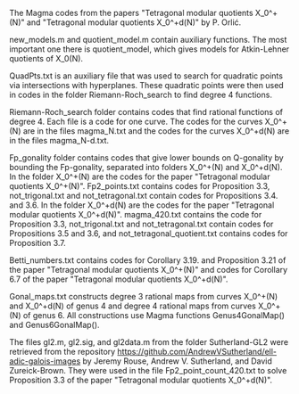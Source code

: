 The Magma codes from the papers "Tetragonal modular quotients X_0^+(N)" and "Tetragonal modular quotients X_0^+d(N)" by P. Orlić.

new_models.m and quotient_model.m contain auxiliary functions. The most important one there is quotient_model, which gives models for Atkin-Lehner quotients of X_0(N).

QuadPts.txt is an auxiliary file that was used to search for quadratic points via intersections with hyperplanes. These quadratic points were then used in codes in the folder Riemann-Roch_search to find degree 4 functions.

Riemann-Roch_search folder contains codes that find rational functions of degree 4. Each file is a code for one curve. The codes for the curves X_0^+(N) are in the files magma_N.txt and the codes for the curves X_0^+d(N) are in the files magma_N-d.txt.

Fp_gonality folder contains codes that give lower bounds on Q-gonality by bounding the Fp-gonality, separated into folders X_0^+(N) and X_0^+d(N).
In the folder X_0^+(N) are the codes for the paper "Tetragonal modular quotients X_0^+(N)". Fp2_points.txt contains codes for Proposition 3.3, not_trigonal.txt and not_tetragonal.txt contain codes for Propositions 3.4. and 3.6.
In the folder X_0^+d(N) are the codes for the paper "Tetragonal modular quotients X_0^+d(N)". magma_420.txt contains the code for Proposition 3.3, not_trigonal.txt and not_tetragonal.txt contain codes for Propositions 3.5 and 3.6, and not_tetragonal_quotient.txt contains codes for Proposition 3.7.

Betti_numbers.txt contains codes for Corollary 3.19. and Proposition 3.21 of the paper "Tetragonal modular quotients X_0^+(N)" and codes for Corollary 6.7 of the paper "Tetragonal modular quotients X_0^+d(N)".

Gonal_maps.txt constructs degree 3 rational maps from curves X_0^+(N) and X_0^+d(N) of genus 4 and degree 4 rational maps from curves X_0^+(N) of genus 6. All constructions use Magma functions Genus4GonalMap() and Genus6GonalMap().

The files gl2.m, gl2.sig, and gl2data.m from the folder Sutherland-GL2 were retrieved from the repository https://github.com/AndrewVSutherland/ell-adic-galois-images by Jeremy Rouse, Andrew V. Sutherland, and David Zureick-Brown. They were used in the file Fp2_point_count_420.txt to solve Proposition 3.3 of the paper "Tetragonal modular quotients X_0^+d(N)".
